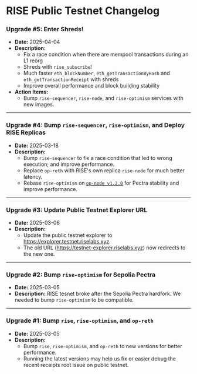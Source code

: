 # RISE Public Testnet Changelog

### Upgrade #5: Enter Shreds!

- **Date:** 2025-04-04
- **Description:**
  - Fix a race condition when there are mempool transactions during an L1 reorg
  - Shreds with `rise_subscribe`!
  - Much faster `eth_blockNumber`, `eth_getTransactionByHash` and `eth_getTransactionReceipt` with shreds
  - Improve overall performance and block building stability
- **Action Items:**
  - Bump `rise-sequencer`, `rise-node`, and `rise-optimism` services with new images.

---

### Upgrade #4: Bump `rise-sequencer`, `rise-optimism`, and Deploy RISE Replicas

- **Date:** 2025-03-18
- **Description:**
  - Bump `rise-sequencer` to fix a race condition that led to wrong execution; and improve performance.
  - Replace `op-reth` with RISE's own replica `rise-node` for much better latency.
  - Rebase `rise-optimism` on [`op-node v1.2.0`](https://github.com/ethereum-optimism/optimism/releases/tag/op-node%2Fv1.12.0) for Pectra stability and improve performance.

---

### Upgrade #3: Update Public Testnet Explorer URL

- **Date:** 2025-03-06
- **Description:**
  - Update the public testnet explorer to https://explorer.testnet.riselabs.xyz.
  - The old URL (https://testnet-explorer.riselabs.xyz) now redirects to the new one.

---

### Upgrade #2: Bump `rise-optimism` for Sepolia Pectra

- **Date:** 2025-03-05
- **Description:** RISE tesnet broke after the Sepolia Pectra hardfork. We needed to bump `rise-optimism` to be compatible.

---

### Upgrade #1: Bump `rise`, `rise-optimism`, and `op-reth`

- **Date:** 2025-03-05
- **Description:**
  - Bump `rise`, `rise-optimism`, and `op-reth` to new versions for better performance.
  - Running the latest versions may help us fix or easier debug the recent receipts root issue on public testnet.
